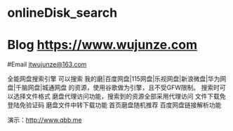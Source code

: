 # onlineDisk_search
# Blog  https://www.wujunze.com
#Email   itwujunze@163.com

全能网盘搜索引擎
可以搜索 我的磨|百度网盘|115网盘|乐视网盘|新浪微盘|华为网盘|千脑网盘|城通网盘 的资源，使用谷歌做为引擎，且不受GFW限制。
搜索时可以选择文件格式
磨盘代理访问功能，搜索到的资源全部采用代理访问
文件下载免登陆免验证码
磨盘文件中转下载功能
首页磨盘随机推荐
百度网盘链接解析功能


演示：http://www.qbb.me
